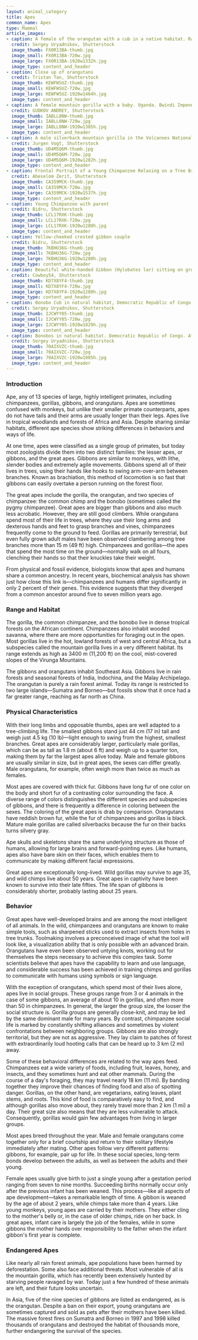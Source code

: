 ```yaml
---
layout: animal_category
title: Apes
common_name: Apes
type: Mammal
article_images:
- caption: A female of the orangutan with a cub in a native habitat. Rainforest of Borneo.
  credit: Sergey Uryadnikov, Shutterstock
  image_thumb: FX0R13BA-thumb.jpg
  image_small: FX0R13BA-720w.jpg
  image_large: FX0R13BA-1920w1332h.jpg
  image_type: content_and_header
- caption: Close up of orangutans
  credit: Tristan Tan, Shutterstock
  image_thumb: KEWFWSUZ-thumb.jpg
  image_small: KEWFWSUZ-720w.jpg
  image_large: KEWFWSUZ-1920w1464h.jpg
  image_type: content_and_header
- caption: A female mountain gorilla with a baby. Uganda. Bwindi Impenetrable Forest National Park.
  credit: GUDKOV ANDREY, Shutterstock
  image_thumb: IABLL8NW-thumb.jpg
  image_small: IABLL8NW-720w.jpg
  image_large: IABLL8NW-1920w1385h.jpg
  image_type: content_and_header
- caption: A male silverback mountain gorilla in the Volcanoes National Park, Rweanda
  credit: Jurgen Vogt, Shutterstock
  image_thumb: UD4M5Q6M-thumb.jpg
  image_small: UD4M5Q6M-720w.jpg
  image_large: UD4M5Q6M-1920w1282h.jpg
  image_type: content_and_header
- caption: Frontal Portrait of a Young Chimpanzee Relaxing on a Tree Branch
  credit: Abeselom Zerit, Shutterstock
  image_thumb: CA359MCK-thumb.jpg
  image_small: CA359MCK-720w.jpg
  image_large: CA359MCK-1920w1537h.jpg
  image_type: content_and_header
- caption: Young Chimpanzee with parent
  credit: Bidru, Shutterstock
  image_thumb: LCL17RXK-thumb.jpg
  image_small: LCL17RXK-720w.jpg
  image_large: LCL17RXK-1920w1280h.jpg
  image_type: content_and_header
- caption: Yellow-cheeked crested gibbon couple
  credit: Bidru, Shutterstock
  image_thumb: 7KBHU36G-thumb.jpg
  image_small: 7KBHU36G-720w.jpg
  image_large: 7KBHU36G-1920w1280h.jpg
  image_type: content_and_header
- caption: Beautiful white-handed Gibbon (Hylobates lar) sitting on ground
  credit: Cowboy54, Shutterstock
  image_thumb: KD7X8YF4-thumb.jpg
  image_small: KD7X8YF4-720w.jpg
  image_large: KD7X8YF4-1920w1280h.jpg
  image_type: content_and_header
- caption: Bonobo Cub in natural habitat, Democratic Republic of Congo. Africa
  credit: Sergey Uryadnikov, Shutterstock
  image_thumb: IJCWYY05-thumb.jpg
  image_small: IJCWYY05-720w.jpg
  image_large: IJCWYY05-1920w1829h.jpg
  image_type: content_and_header
- caption: Bonobos in natural habitat. Democratic Republic of Congo. Africa
  credit: Sergey Uryadnikov, Shutterstock
  image_thumb: 70AIXVZC-thumb.jpg
  image_small: 70AIXVZC-720w.jpg
  image_large: 70AIXVZC-1920w1005h.jpg
  image_type: content_and_header
---
```


### Introduction

Ape, any of 13 species of large, highly intelligent primates, including chimpanzees, gorillas, gibbons, and orangutans. Apes are sometimes confused with monkeys, but unlike their smaller primate counterparts, apes do not have tails and their arms are usually longer than their legs. Apes live in tropical woodlands and forests of Africa and Asia. Despite sharing similar habitats, different ape species show striking differences in behaviors and ways of life.

At one time, apes were classified as a single group of primates, but today most zoologists divide them into two distinct families: the lesser apes, or gibbons, and the great apes. Gibbons are similar to monkeys, with lithe, slender bodies and extremely agile movements. Gibbons spend all of their lives in trees, using their hands like hooks to swing arm-over-arm between branches. Known as brachiation, this method of locomotion is so fast that gibbons can easily overtake a person running on the forest floor. 

The great apes include the gorilla, the orangutan, and two species of chimpanzee: the common chimp and the bonobo (sometimes called the pygmy chimpanzee). Great apes are bigger than gibbons and also much less acrobatic. However, they are still good climbers. While orangutans spend most of their life in trees, where they use their long arms and dexterous hands and feet to grasp branches and vines, chimpanzees frequently come to the ground to feed. Gorillas are primarily terrestrial, but even fully grown adult males have been observed clambering among tree branches more than 15 m (49 ft) high. Chimpanzees and gorillas—the apes that spend the most time on the ground—normally walk on all fours, clenching their hands so that their knuckles take their weight.

From physical and fossil evidence, biologists know that apes and humans share a common ancestry. In recent years, biochemical analysis has shown just how close this link is—chimpanzees and humans differ significantly in only 2 percent of their genes. This evidence suggests that they diverged from a common ancestor around five to seven million years ago. 

### Range and Habitat

The gorilla, the common chimpanzee, and the bonobo live in dense tropical forests on the African continent. Chimpanzees also inhabit wooded savanna, where there are more opportunities for foraging out in the open. Most gorillas live in the hot, lowland forests of west and central Africa, but a subspecies called the mountain gorilla lives in a very different habitat. Its range extends as high as 3400 m (11,200 ft) on the cool, mist-covered slopes of the Virunga Mountains.

The gibbons and orangutans inhabit Southeast Asia. Gibbons live in rain forests and seasonal forests of India, Indochina, and the Malay Archipelago. The orangutan is purely a rain forest animal. Today its range is restricted to two large islands—Sumatra and Borneo—but fossils show that it once had a far greater range, reaching as far north as China.

### Physical Characteristics

With their long limbs and opposable thumbs, apes are well adapted to a tree-climbing life. The smallest gibbons stand just 44 cm (17 in) tall and weigh just 4.5 kg (10 lb)—light enough to swing from the highest, smallest branches. Great apes are considerably larger, particularly male gorillas, which can be as tall as 1.8 m (about 6 ft) and weigh up to a quarter ton, making them by far the largest apes alive today. Male and female gibbons are usually similar in size, but in great apes, the sexes can differ greatly. Male orangutans, for example, often weigh more than twice as much as females.

Most apes are covered with thick fur. Gibbons have long fur of one color on the body and short fur of a contrasting color surrounding the face. A diverse range of colors distinguishes the different species and subspecies of gibbons, and there is frequently a difference in coloring between the sexes. The coloring of the great apes is drab by comparison. Orangutans have reddish brown fur, while the fur of chimpanzees and gorillas is black. Mature male gorillas are called silverbacks because the fur on their backs turns silvery gray.

Ape skulls and skeletons share the same underlying structure as those of humans, allowing for large brains and forward-pointing eyes. Like humans, apes also have bare skin on their faces, which enables them to communicate by making different facial expressions.

Great apes are exceptionally long-lived. Wild gorillas may survive to age 35, and wild chimps live about 50 years. Great apes in captivity have been known to survive into their late fifties. The life span of gibbons is considerably shorter, probably lasting about 25 years.

### Behavior

Great apes have well-developed brains and are among the most intelligent of all animals. In the wild, chimpanzees and orangutans are known to make simple tools, such as sharpened sticks used to extract insects from holes in tree trunks. Toolmaking involves a preconceived image of what the tool will look like, a visualization ability that is only possible with an advanced brain. Orangutans have even been observed untying knots, working out for themselves the steps necessary to achieve this complex task. Some scientists believe that apes have the capability to learn and use language, and considerable success has been achieved in training chimps and gorillas to communicate with humans using symbols or sign language.

With the exception of orangutans, which spend most of their lives alone, apes live in social groups. These groups range from 3 or 4 animals in the case of some gibbons, an average of about 10 in gorillas, and often more than 50 in chimpanzees. In general, the larger the group size, the looser the social structure is. Gorilla groups are generally close-knit, and may be led by the same dominant male for many years. By contrast, chimpanzee social life is marked by constantly shifting alliances and sometimes by violent confrontations between neighboring groups. Gibbons are also strongly territorial, but they are not as aggressive. They lay claim to patches of forest with extraordinarily loud hooting calls that can be heard up to 3 km (2 mi) away.

Some of these behavioral differences are related to the way apes feed. Chimpanzees eat a wide variety of foods, including fruit, leaves, honey, and insects, and they sometimes hunt and eat other mammals. During the course of a day's foraging, they may travel nearly 18 km (11 mi). By banding together they improve their chances of finding food and also of spotting danger. Gorillas, on the other hand, are vegetarians, eating leaves, plant stems, and roots. This kind of food is comparatively easy to find, and although gorillas also move about, they rarely travel more than 2 km (1 mi) a day. Their great size also means that they are less vulnerable to attack. Consequently, gorillas would gain few advantages from living in larger groups.

Most apes breed throughout the year. Male and female orangutans come together only for a brief courtship and return to their solitary lifestyle immediately after mating. Other apes follow very different patterns: gibbons, for example, pair up for life. In these social species, long-term bonds develop between the adults, as well as between the adults and their young.

Female apes usually give birth to just a single young after a gestation period ranging from seven to nine months. Succeeding births normally occur only after the previous infant has been weaned. This process—like all aspects of ape development—takes a remarkable length of time. A gibbon is weaned by the age of about 2 years, while chimps take more than 4 years. Like young monkeys, young apes are carried by their mothers. They either cling to the mother's belly or, in the case of older chimps, ride on her back. In great apes, infant care is largely the job of the females, while in some gibbons the mother hands over responsibility to the father when the infant gibbon's first year is complete.

### Endangered Apes

Like nearly all rain forest animals, ape populations have been harmed by deforestation. Some also face additional threats. Most vulnerable of all is the mountain gorilla, which has recently been extensively hunted by starving people ravaged by war. Today just a few hundred of these animals are left, and their future looks uncertain.

In Asia, five of the nine species of gibbons are listed as endangered, as is the orangutan. Despite a ban on their export, young orangutans are sometimes captured and sold as pets after their mothers have been killed. The massive forest fires on Sumatra and Borneo in 1997 and 1998 killed thousands of orangutans and destroyed the habitat of thousands more, further endangering the survival of the species.